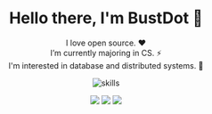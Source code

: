 <div align="center">
  <h1>Hello there, I'm BustDot 👋</h1>
  <div>I love open source. ❤️</div>
  <div>I’m currently majoring in CS. ⚡</div>
  <div>I'm interested in database and distributed systems. 👀</div>

![skills](https://skillicons.dev/icons?i=py,go,cpp,react,docker,html,css,git,linux)

![](http://github-profile-summary-cards.vercel.app/api/cards/profile-details?username=BustDot&theme=ayu_mirage)
![](http://github-profile-summary-cards.vercel.app/api/cards/stats?username=BustDot&theme=ayu_mirage)
![](http://github-profile-summary-cards.vercel.app/api/cards/most-commit-language?username=BustDot&theme=ayu_mirage&exclude=HTML)
 
</div>
